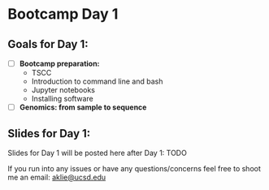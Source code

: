 # Bootcamp Day 1

## Goals for Day 1:
- [ ] **Bootcamp preparation:**
  - TSCC
  - Introduction to command line and bash
  - Jupyter notebooks
  - Installing software
- [ ] **Genomics: from sample to sequence**

## Slides for Day 1:

Slides for Day 1 will be posted here after Day 1: TODO

If you run into any issues or have any questions/concerns feel free to shoot me an email: aklie@ucsd.edu
